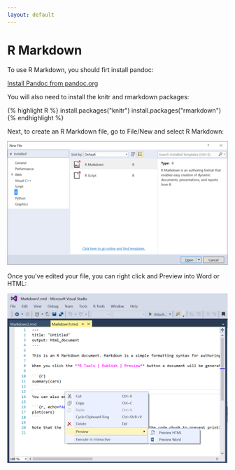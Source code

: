 ```yaml
---
layout: default
---
```


# R Markdown


To use R Markdown, you should firt install pandoc:

[Install Pandoc from pandoc.org](http://pandoc.org/installing.html)

You will also need to install the knitr and rmarkdown packages:


{% highlight R %}
install.packages("knitr")
install.packages("rmarkdown")
{% endhighlight %}



Next, to create an R Markdown file, go to File/New and select R Markdown:


![R Markdown New file](./media/rmarkdown.new.file.png)

Once you've edited your file, you can right click and Preview into Word or HTML:

![Preview](./media/rmarkdown.preview.png)
